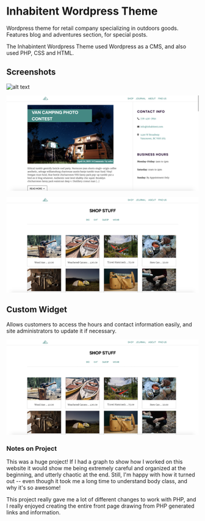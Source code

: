 # Inhabitent Wordpress Theme
 
Wordpress theme for retail company specializing in outdoors goods. Features blog and adventures section, for special posts.
 
The Inhabintent Wordpress Theme used Wordpress as a CMS, and also used PHP, CSS and HTML.
 
## Screenshots
![alt text](themes/inhabitent/inhabitent-home.png)
 
![alt text](themes/inhabitent/inhabitent-journal.png)
 
![alt text](themes/inhabitent/inhabitent-shop.png)
 
## Custom Widget
Allows customers to access the hours and contact information easily, and site administrators to update it if necessary.
 
![alt text](themes/inhabitent/inhabitent-shop.png)
 
### Notes on Project
This was a huge project! If I had a graph to show how I worked on this website it would show me being extremely careful and organized at the beginning, and utterly chaotic at the end. Still, I'm happy with how it turned out -- even though it took me a long time to understand body class, and why it's so awesome!
 
This project really gave me a lot of different changes to work with PHP, and I really enjoyed creating the entire front page drawing from PHP generated links and information.
